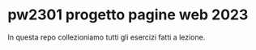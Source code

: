 # pw2301 progetto pagine web 2023

In questa repo collezioniamo tutti gli esercizi fatti a lezione.


